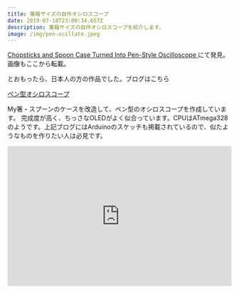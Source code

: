 ```yaml
---
title: 箸箱サイズの自作オシロスコープ
date: 2019-07-18T23:00:34.657Z
description: 箸箱サイズの自作オシロスコープを紹介します。
image: /img/pen-ocillate.jpeg
---
```

[Chopsticks and Spoon Case Turned Into Pen-Style Oscilloscope](https://blog.hackster.io/chopsticks-and-spoon-case-turned-into-pen-style-oscilloscope-dc5a310cda8c)にて発見。画像もここから転載。

とおもったら、日本人の方の作品でした。ブログはこちら

[ペン型オシロスコープ](http://radiopench.blog96.fc2.com/blog-category-55.html)

My箸・スプーンのケースを改造して、ペン型のオシロスコープを作成しています。
完成度が高く、ちっさなOLEDがよく似合っています。CPUはATmega328のようです。上記ブログにはArduinoのスケッチも掲載されているので、似たようなものを作りたい人は必見です。

<iframe width="100%" height="315" src="https://www.youtube.com/embed/7QI9CRNEi2w" frameborder="0" allow="accelerometer; autoplay; encrypted-media; gyroscope; picture-in-picture" allowfullscreen></iframe>

